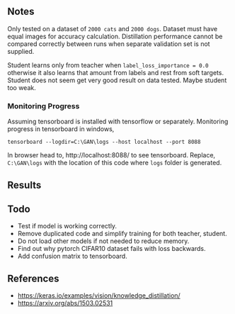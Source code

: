 ## Notes

Only tested on a dataset of `2000 cats` and `2000 dogs`. Dataset must have equal images for accuracy calculation. Distillation performance cannot be compared correctly between runs when separate validation set is not supplied.

Student learns only from teacher when `label_loss_importance = 0.0` otherwise it also learns that amount from labels and rest from soft targets. Student does not seem get very good result on data tested. Maybe student too weak.


### Monitoring Progress

Assuming tensorboard is installed with tensorflow or separately. Monitoring progress in tensorboard in windows,

```
tensorboard --logdir=C:\GAN\logs --host localhost --port 8088
```

In browser head to, http://localhost:8088/ to see tensorboard. Replace, `C:\GAN\logs` with the location of this code where `logs` folder is generated.



## Results



## Todo

- Test if model is working correctly.
- Remove duplicated code and simplify training for both teacher, student.
- Do not load other models if not needed to reduce memory.
- Find out why pytorch CIFAR10 dataset fails with loss backwards.
- Add confusion matrix to tensorboard.

## References

- https://keras.io/examples/vision/knowledge_distillation/
- https://arxiv.org/abs/1503.02531
